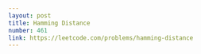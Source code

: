 ```yaml
---
layout: post
title: Hamming Distance
number: 461
link: https://leetcode.com/problems/hamming-distance
---
```

